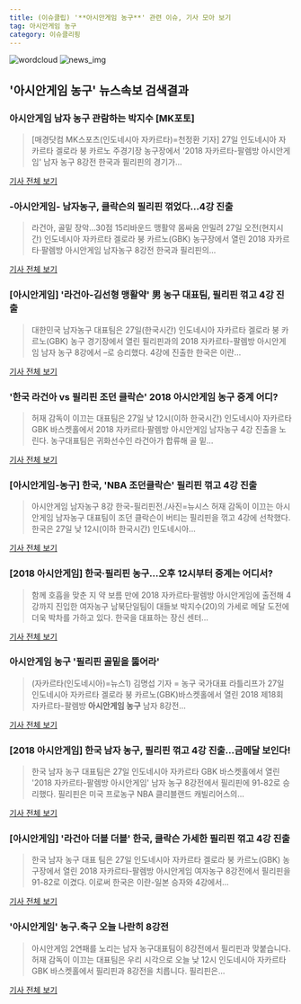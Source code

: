 ```yaml
---
title: (이슈클립) '**아시안게임 농구**' 관련 이슈, 기사 모아 보기
tag: 아시안게임 농구
category: 이슈클리핑
---
```

![wordcloud](https://s3.ap-northeast-2.amazonaws.com/lyrics101-wordcloud/2018-08-27-1535345368.png)
![news_img](https://user-images.githubusercontent.com/42597476/44507050-1206f400-a6e4-11e8-8d98-7ffbfebb353f.png)
## **'**아시안게임 농구**'** 뉴스속보 검색결과
### 아시안게임 남자 농구 관람하는 박지수 [MK포토]

>[매경닷컴 MK스포츠(인도네시아 자카르타)=천정환 기자] 27일 인도네시아 자카르타 겔로라 붕 카르노 주경기장 농구장에서 '2018 자카르타-팔렘방 아시안게임' 남자 농구 8강전 한국과 필리핀의 경기가...

<a href="http://sports.mk.co.kr/view.php?year=2018&no=537218" target="_blank">기사 전체 보기</a>

### -아시안게임- 남자농구, 클락슨의 필리핀 꺾었다…4강 진출

>라건아, 골밑 장악…30점 15리바운드 맹활약 몸싸움 안밀려 27일 오전(현지시간) 인도네시아 자카르타 겔로라 붕 카르노(GBK) 농구장에서 열린 2018 자카르타·팔렘방 아시안게임 남자농구 8강전 한국과 필리핀의...

<a href="http://app.yonhapnews.co.kr/YNA/Basic/SNS/r.aspx?c=AKR20180827090900007&did=1195m" target="_blank">기사 전체 보기</a>

### [아시안게임] '라건아-김선형 맹활약' 男 농구 대표팀, 필리핀 꺾고 4강 진출

>대한민국 남자농구 대표팀은 27일(한국시간) 인도네시아 자카르타 겔로라 붕 카르노(GBK) 농구 경기장에서 열린 필리핀과의 2018 자카르타-팔렘방 아시안게임 남자 농구 8강에서 –로 승리했다. 4강에 진출한 한국은 이란...

<a href="http://www.dailysportshankook.co.kr/news/articleView.html?idxno=194853" target="_blank">기사 전체 보기</a>

### '한국 라건아 vs 필리핀 조던 클락슨' 2018 **아시안게임 농구** 중계 어디?

>허재 감독이 이끄는 대표팀은 27일 낮 12시(이하 한국시간) 인도네시아 자카르타 GBK 바스켓홀에서 2018 자카르타·팔렘방 아시안게임 남자농구 4강 진출을 노린다. 농구대표팀은 귀화선수인 라건아가 합류해 골 밑...

<a href="http://news20.busan.com/controller/newsController.jsp?newsId=20180827000080" target="_blank">기사 전체 보기</a>

### [아시안게임-농구] 한국, 'NBA 조던클락슨' 필리핀 꺾고 4강 진출

>아시안게임 남자농구 8강 한국-필리핀전./사진=뉴시스 허재 감독이 이끄는 아시안게임 남자농구 대표팀이 조던 클락슨이 버티는 필리핀을 꺾고 4강에 선착했다. 한국은 27일 낮 12시(이하 한국시간) 인도네시아...

<a href="http://moneys.mt.co.kr/news/mwView.php?no=2018082713338018386" target="_blank">기사 전체 보기</a>

### [2018 아시안게임] 한국·필리핀 농구…오후 12시부터 중계는 어디서?

>함께 호흡을 맞춘 지 약 보름 만에 2018 자카르타·팔렘방 아시안게임에 출전해 4강까지 진입한 여자농구 남북단일팀이 대들보 박지수(20)의 가세로 메달 도전에 더욱 박차를 가하고 있다. 한국을 대표하는 장신 센터...

<a href="http://www.topstarnews.net/news/articleView.html?idxno=471436" target="_blank">기사 전체 보기</a>

### **아시안게임 농구** '필리핀 골밑을 뚫어라'

>(자카르타(인도네시아)=뉴스1) 김명섭 기자 = 농구 국가대표 라틀리프가 27일 인도네시아 자카르타 겔로라 붕 카르노(GBK)바스켓홀에서 열린 2018 제18회 자카르타-팔렘방 **아시안게임 농구** 남자 8강전...

<a href="http://news1.kr/photos/view/?3271612" target="_blank">기사 전체 보기</a>

### [2018 아시안게임] 한국 남자 농구, 필리핀 꺾고 4강 진출…금메달 보인다!

>한국 남자 농구 대표팀은 27일 인도네시아 자카르타 GBK 바스켓홀에서 열린 '2018 자카르타-팔렘방 아시안게임' 남자 농구 8강전에서 필리핀에 91-82로 승리했다. 필리핀은 미국 프로농구 NBA 클리블랜드 캐빌리어스의...

<a href="http://www.etoday.co.kr/news/section/newsview.php?idxno=1656506" target="_blank">기사 전체 보기</a>

### [아시안게임] '라건아 더블 더블' 한국, 클락슨 가세한 필리핀 꺾고 4강 진출

>한국 남자 농구 대표 팀은 27일 인도네시아 자카르타 겔로라 붕 카르노(GBK) 농구장에서 열린 2018 자카르타-팔렘방 아시안게임 여자농구 8강전에서 필리핀을 91-82로 이겼다. 이로써 한국은 이란-일본 승자와 4강에서...

<a href="http://www.spotvnews.co.kr/?mod=news&act=articleView&idxno=233306" target="_blank">기사 전체 보기</a>

### '아시안게임' 농구.축구 오늘 나란히 8강전

>아시안게임 2연패를 노리는 남자 농구대표팀이 8강전에서 필리핀과 맞붙습니다. 허재 감독이 이끄는 대표팀은 우리 시각으로 오늘 낮 12시 인도네시아 자카르타 GBK 바스켓홀에서 필리핀과 8강전을 치릅니다. 필리핀은...

<a href="http://news.bbsi.co.kr/news/articleView.html?idxno=895510" target="_blank">기사 전체 보기</a>


